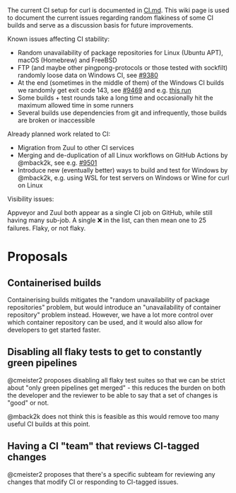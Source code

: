The current CI setup for curl is documented in [CI.md](https://github.com/curl/curl/blob/master/tests/CI.md). This wiki page is used to document the current issues regarding random flakiness of some CI builds and serve as a discussion basis for future improvements.

Known issues affecting CI stability:

* Random unavailability of package repositories for Linux (Ubuntu APT), macOS (Homebrew) and FreeBSD
* FTP (and maybe other pingpong-protocols or those tested with sockfilt) randomly loose data on Windows CI, see [#9380](https://github.com/curl/curl/issues/9380)
* At the end (sometimes in the middle of them) of the Windows CI builds we randomly get exit code 143, see [#9469](https://github.com/curl/curl/pull/9469) and e.g. [this run](https://github.com/curl/curl/runs/8285644244)
* Some builds + test rounds take a long time and occasionally hit the maximum allowed time in some runners
* Several builds use dependencies from git and infrequently, those builds are broken or inaccessible

Already planned work related to CI:

* Migration from Zuul to other CI services
* Merging and de-duplication of all Linux workflows on GitHub Actions by @mback2k, see e.g. [#9501](https://github.com/curl/curl/pull/9501)
* Introduce new (eventually better) ways to build and test for Windows by @mback2k, e.g. using WSL for test servers on Windows or Wine for curl on Linux

Visibility issues:

Appveyor and Zuul both appear as a single CI job on GitHub, while still having many sub-job. A single :x: in the list, can then mean one to 25 failures. Flaky, or not flaky.

# Proposals

## Containerised builds

Containerising builds mitigates the "random unavailability of package repositories" problem, but would introduce an "unavailability of container repository" problem instead. However, we have a lot more control over which container repository can be used, and it would also allow for developers to get started faster.

## Disabling all flaky tests to get to constantly green pipelines

@cmeister2 proposes disabling all flaky test suites so that we can be strict about "only green pipelines get merged" - this reduces the burden on both the developer and the reviewer to be able to say that a set of changes is "good" or not.

@mback2k does not think this is feasible as this would remove too many useful CI builds at this point.

## Having a CI "team" that reviews CI-tagged changes

@cmeister2 proposes that there's a specific subteam for reviewing any changes that modify CI or responding to CI-tagged issues.